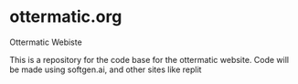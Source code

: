 # ottermatic.org
Ottermatic Webiste

This is a repository for the code base for the ottermatic website. Code will be made using softgen.ai, and other sites like replit
